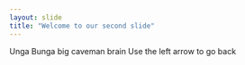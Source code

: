 ```yaml
---
layout: slide
title: "Welcome to our second slide"
---
```


Unga Bunga big caveman brain
Use the left arrow to go back
